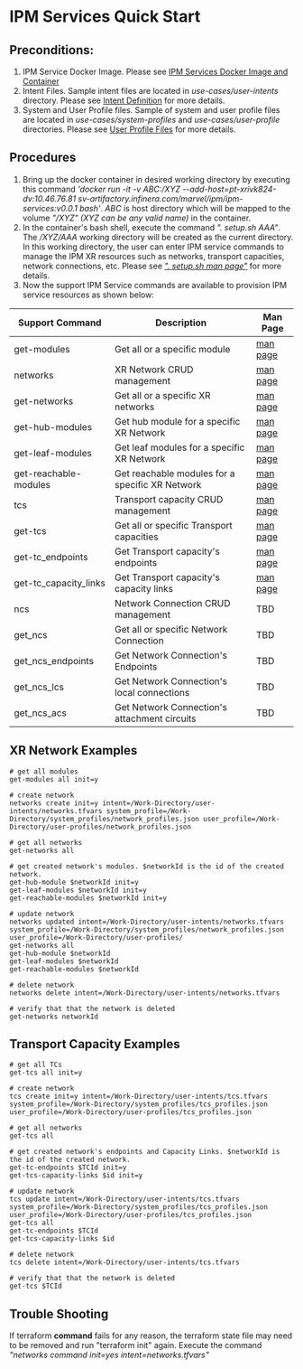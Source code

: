 # IPM Services Quick Start
## Preconditions:
1. IPM Service Docker Image. Please see [IPM Services Docker Image and Container](https://bitbucket.infinera.com/projects/MAR/repos/terraform-provider-ipm/browse/IPM%20Services%20Docker%20Image%20and%20Container.md)
2. Intent Files. Sample intent files are located in *use-cases/user-intents* directory. Please see [Intent Definition](https://github.com/infinera/terraform-ipm-modules/blob/master/network-service/Intent.md) for more details.
3. System and User Profile files. Sample of system and user profile files are located in *use-cases/system-profiles* and *use-cases/user-profile* directories. Please see [User Profile Files](https://github.com/infinera/terraform-ipm-modules/blob/master/network-service/Profiles.md) for  more details.

## Procedures
1. Bring up the docker container in desired working directory by executing this command *'docker run -it -v ABC:/XYZ --add-host=pt-xrivk824-dv:10.46.76.81 sv-artifactory.infinera.com/marvel/ipm/ipm-services:v0.0.1 bash'*. *ABC* is host directory which will be mapped to the volume *"/XYZ" (XYZ can be any valid name)* in the container.  
2. In the container's bash shell, execute the command *". setup.sh AAA"*. The */XYZ/AAA* working directory will be created as the current directory. In this working directory, the user can enter IPM service commands to manage the IPM XR resources such as networks, transport capacities, network connections, etc. Please see [*". setup.sh man page"*](https://github.com/infinera/terraform-ipm-modules/blob/master/use-cases/man-pages/setup.md) for more details.
3. Now the support IPM Service commands are available to provision IPM service resources as shown below:

| Support Command         |  Description                                   | Man Page    |
|-------------------------|------------------------------------------------|-------------|
| get-modules             | Get all or a specific module | [man page](https://github.com/infinera/terraform-ipm-modules/blob/master/use-cases/man-pages/get_modules.md)     |
| networks                | XR Network CRUD management | [man page](https://github.com/infinera/terraform-ipm-modules/blob/master/use-cases/man-pages/networks.md)     |
| get-networks            | Get all or a specific XR networks | [man page](https://github.com/infinera/terraform-ipm-modules/blob/master/use-cases/man-pages/get_networks.md)    |
| get-hub-modules         | Get hub module for a specific XR Network |  [man page](https://github.com/infinera/terraform-ipm-modules/blob/master/use-cases/man-pages/get_hub_modules.md)    |
| get-leaf-modules        | Get leaf modules for a specific XR Network | [man page](https://github.com/infinera/terraform-ipm-modules/blob/master/use-cases/man-pages/get_leaf_modules.md)     |
| get-reachable-modules   | Get reachable modules for a specific XR Network | [man page](https://github.com/infinera/terraform-ipm-modules/blob/master/use-cases/man-pages/get_reachable_modules.md)     |
| tcs                     | Transport capacity CRUD management|  [man page](https://github.com/infinera/terraform-ipm-modules/blob/master/use-cases/man-pages/tcs.md)    |
| get-tcs                 | Get all or specific Transport capacities|  [man page](https://github.com/infinera/terraform-ipm-modules/blob/master/use-cases/man-pages/get_tcs.md)    |
| get-tc_endpoints        | Get Transport capacity's endpoints |  [man page](https://github.com/infinera/terraform-ipm-modules/blob/master/use-cases/man-pages/get_tc_endpoints.md)    |
| get-tc_capacity_links   | Get Transport capacity's capacity links |  [man page](https://github.com/infinera/terraform-ipm-modules/blob/master/use-cases/man-pages/get_tcs_capacity_links.md)   |
| ncs                     | Network Connection CRUD management|  TBD    |
| get_ncs                 | Get all or specific Network Connection |  TBD    |
| get_ncs_endpoints       | Get Network Connection's Endpoints |  TBD    |
| get_ncs_lcs       | Get Network Connection's local connections |  TBD    |
| get_ncs_acs       | Get Network Connection's attachment circuits |  TBD    |

## XR Network Examples
```
# get all modules
get-modules all init=y

# create network 
networks create init=y intent=/Work-Directory/user-intents/networks.tfvars system_profile=/Work-Directory/system_profiles/network_profiles.json user_profile=/Work-Directory/user-profiles/network_profiles.json

# get all networks
get-networks all

# get created network's modules. $networkId is the id of the created network.
get-hub-module $networkId init=y
get-leaf-modules $networkId init=y
get-reachable-modules $networkId init=y

# update network
networks updated intent=/Work-Directory/user-intents/networks.tfvars system_profile=/Work-Directory/system_profiles/network_profiles.json user_profile=/Work-Directory/user-profiles/
get-networks all
get-hub-module $networkId
get-leaf-modules $networkId
get-reachable-modules $networkId

# delete network
networks delete intent=/Work-Directory/user-intents/networks.tfvars

# verify that that the network is deleted
get-networks networkId
```

## Transport Capacity Examples
```
# get all TCs
get-tcs all init=y

# create network 
tcs create init=y intent=/Work-Directory/user-intents/tcs.tfvars system_profile=/Work-Directory/system_profiles/tcs_profiles.json user_profile=/Work-Directory/user-profiles/tcs_profiles.json

# get all networks
get-tcs all

# get created network's endpoints and Capacity Links. $networkId is the id of the created network.
get-tc-endpoints $TCId init=y
get-tcs-capacity-links $id init=y

# update network
tcs update intent=/Work-Directory/user-intents/tcs.tfvars system_profile=/Work-Directory/system_profiles/tcs_profiles.json user_profile=/Work-Directory/user-profiles/tcs_profiles.json
get-tcs all
get-tc-endpoints $TCId
get-tcs-capacity-links $id

# delete network
tcs delete intent=/Work-Directory/user-intents/tcs.tfvars 

# verify that that the network is deleted
get-tcs $TCId
```

## Trouble Shooting
If terraform **command** fails for any reason, the terraform state file may need to be removed and run "terraform init" again. Execute the command *"networks command init=yes intent=networks.tfvars"*

